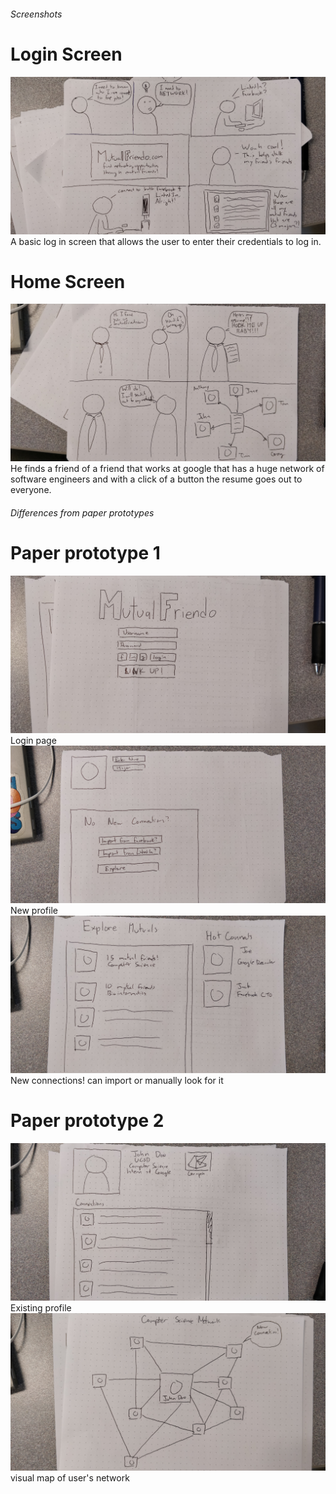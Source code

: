 ###### Screenshots

# Login Screen
![Storyboard 1](https://github.com/aktov/COGS121/blob/master/Storyboard%201.jpg)
A basic log in screen that allows the user to enter their credentials to log in.

# Home Screen
![Storyboard 2](https://github.com/aktov/COGS121/blob/master/Storyboard%202.jpg)
He finds a friend of a friend that works at google that has a huge network of software engineers and with a click of a button the resume goes out to everyone.


###### Differences from paper prototypes
# Paper prototype 1
![Paper prototype 1 page 1](https://github.com/aktov/COGS121/blob/master/Paper%20prototype%201(1).jpg)
Login page
![Paper prototype 1 page 2](https://github.com/aktov/COGS121/blob/master/Paper%20prototype%201(2).jpg)
New profile
![Paper prototype 1 page 3](https://github.com/aktov/COGS121/blob/master/Paper%20prototype%201(3).jpg)
New connections! can import or manually look for it
# Paper prototype 2
![Paper prototype 2 page 1](https://github.com/aktov/COGS121/blob/master/Paper%20prototype%202(1).jpg)
Existing profile
![Paper prototype 2 page 2](https://github.com/aktov/COGS121/blob/master/Paper%20prototype%202(2).jpg)
visual map of user's network

